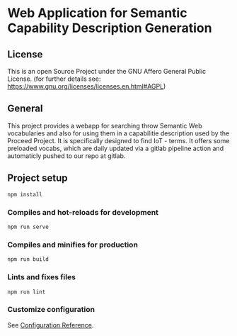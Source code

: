 # Web Application for Semantic Capability Description Generation
## License
This is an open Source Project under the GNU Affero General Public License. (for further details see: https://www.gnu.org/licenses/licenses.en.html#AGPL)
## General
This project provides a webapp for searching throw Semantic Web vocabularies and also for using them in a capabilitie description used by the Proceed Project. It is specifically designed to find IoT - terms.
It offers some preloaded vocabs, which are daily updated via a gitlab pipeline action and automaticly pushed to our repo at gitlab.

## Project setup
```
npm install
```

### Compiles and hot-reloads for development
```
npm run serve
```

### Compiles and minifies for production
```
npm run build
```

### Lints and fixes files
```
npm run lint
```

### Customize configuration
See [Configuration Reference](https://cli.vuejs.org/config/).
